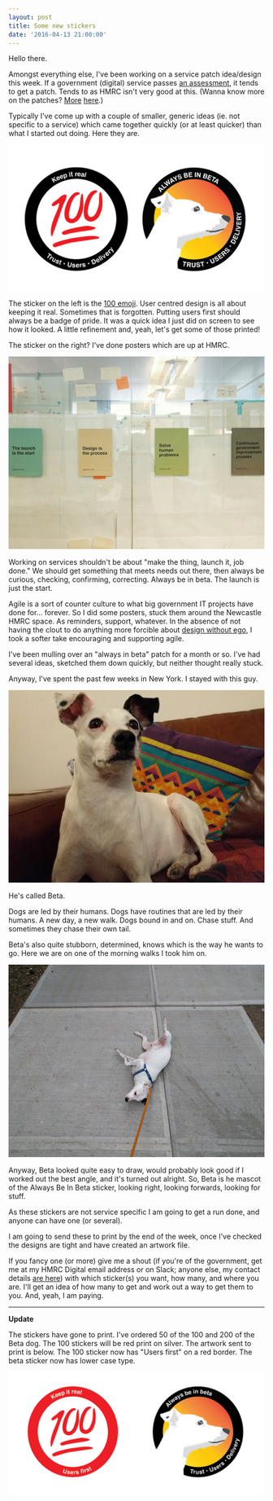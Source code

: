```yaml
---
layout: post
title: Some new stickers
date: '2016-04-13 21:00:00'
---
```

Hello there.

Amongst everything else, I've been working on a service patch idea/design this week. If a government (digital) service passes [an assessment](https://www.gov.uk/service-manual/digital-by-default/assessments-at-gds.html), it tends to get a patch. Tends to as HMRC isn't very good at this. (Wanna know more on the patches? [More](https://gds-missions-alpha.herokuapp.com/missions) [here](http://shannonigansdesign.com/portfolio/sticker-designs-for-moj-digital/).)

Typically I've come up with a couple of smaller, generic ideas (ie. not specific to a service) which came together quickly (or at least quicker) than what I started out doing. Here they are.

![](/assets/100-beta-stickers.jpg)

The sticker on the left is the [100 emoji](https://www.quora.com/What-does-the-100-emoji-generally-mean). User centred design is all about keeping it real. Sometimes that is forgotten. Putting users first should always be a badge of pride. It was a quick idea I just did on screen to see how it looked. A little refinement and, yeah, let's get some of those printed!

The sticker on the right? I've done posters which are up at HMRC.

![](/assets/always-be-in-beta-posters.jpg)

Working on services shouldn't be about "make the thing, launch it, job done." We should get something that meets needs out there, then always be curious, checking, confirming, correcting. Always be in beta. The launch is just the start.

Agile is a sort of counter culture to what big government IT projects have done for... forever. So I did some posters, stuck them around the Newcastle HMRC space. As reminders, support, whatever. In the absence of not having the clout to do anything more forcible about [design without ego](/design-is-the-process-and-when-designing-works), I took a softer take encouraging and supporting agile.

I've been mulling over an "always in beta" patch for a month or so. I've had several ideas, sketched them down quickly, but neither thought really stuck.

Anyway, I've spent the past few weeks in New York. I stayed with this guy.

![](/assets/beta-sitting.jpg)

He's called Beta.

Dogs are led by their humans. Dogs have routines that are led by their humans. A new day, a new walk. Dogs bound in and on. Chase stuff. And sometimes they chase their own tail.

Beta's also quite stubborn, determined, knows which is the way he wants to go. Here we are on one of the morning walks I took him on.

![](/assets/beta-laying-down.jpg)

Anyway, Beta looked quite easy to draw, would probably look good if I worked out the best angle, and it's turned out alright. So, Beta is he mascot of the Always Be In Beta sticker, looking right, looking forwards, looking for stuff.

As these stickers are not service specific I am going to get a run done, and anyone can have one (or several).

I am going to send these to print by the end of the week, once I've checked the designs are tight and have created an artwork file.

If you fancy one (or more) give me a shout (if you're of the government, get me at my HMRC Digital email address or on Slack; anyone else, my contact details [are here](/contact)) with which sticker(s) you want, how many, and where you are. I'll get an idea of how many to get and work out a way to get them to you. And, yeah, I am paying.

---

**Update**

The stickers have gone to print. I've ordered 50 of the 100 and 200 of the Beta dog. The 100 stickers will be red print on silver. The artwork sent to print is below. The 100 sticker now has "Users first" on a red border. The beta sticker now has lower case type.

![](/assets/100-and-beta-artwork.jpg)

